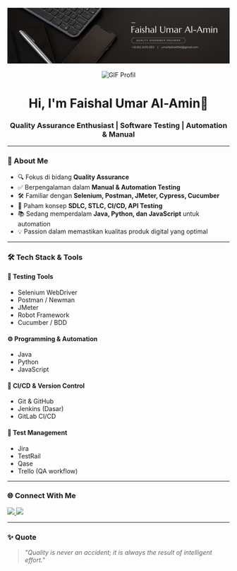 <!-- Banner (gantikan link dengan gambar/banner kamu sendiri) -->
<p align="center">
  <img src="img/banner linkedin 1.png" alt="Banner QA">
</p>

<!-- GIF Profil Pribadi -->
<p align="center">
  <img src="https://media.giphy.com/media/L8K62iTDkzGX6/giphy.gif" width="200" alt="GIF Profil">
</p>

<h1 align="center">Hi, I'm Faishal Umar Al-Amin👋</h1>
<h3 align="center">Quality Assurance Enthusiast | Software Testing | Automation & Manual</h3>

---

### 🧪 About Me
- 🔍 Fokus di bidang **Quality Assurance**
- ✅ Berpengalaman dalam **Manual & Automation Testing**
- 🛠️ Familiar dengan **Selenium, Postman, JMeter, Cypress, Cucumber**
- 🔄 Paham konsep **SDLC, STLC, CI/CD, API Testing**
- 📚 Sedang memperdalam **Java, Python, dan JavaScript** untuk automation
- 💡 Passion dalam memastikan kualitas produk digital yang optimal

---

### 🛠 Tech Stack & Tools

#### 🧰 Testing Tools
- Selenium WebDriver  
- Postman / Newman  
- JMeter  
- Robot Framework  
- Cucumber / BDD  

#### ⚙️ Programming & Automation
- Java  
- Python  
- JavaScript  

#### 🚀 CI/CD & Version Control
- Git & GitHub  
- Jenkins (Dasar)  
- GitLab CI/CD  

#### 📄 Test Management
- Jira  
- TestRail  
- Qase  
- Trello (QA workflow)

<!-- ---

### 📊 GitHub Stats
<p align="center">
  <img src="https://github-readme-stats.vercel.app/api?username=umarfaishal&show_icons=true&theme=tokyonight" alt="stats">
</p>
<p align="center">
  <img src="https://github-readme-streak-stats.herokuapp.com/?user=umarfaishal&theme=tokyonight" alt="streak">
</p> -->

---

### 🌐 Connect With Me
<p>
  <a href="https://www.linkedin.com/in/faishal-umar/">
    <img src="https://img.shields.io/badge/LinkedIn-0A66C2?style=for-the-badge&logo=linkedin&logoColor=white">
  </a>
  <a href="mailto:EMAIL_KAMU">
    <img src="https://img.shields.io/badge/Gmail-D14836?style=for-the-badge&logo=gmail&logoColor=white">
  </a>
</p>

---

### ✨ Quote
> *"Quality is never an accident; it is always the result of intelligent effort."*


